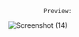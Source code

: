               Preview:
![Screenshot (14)](https://github.com/user-attachments/assets/6bdc317b-e963-4d59-aa14-6242c0258357)
